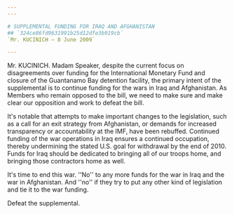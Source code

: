 ```yaml
---
---

# SUPPLEMENTAL FUNDING FOR IRAQ AND AFGHANISTAN
## `324ce86fd9631991b25d12dfe3b919cb`
`Mr. KUCINICH — 8 June 2009`

---
```



Mr. KUCINICH. Madam Speaker, despite the current focus on 
disagreements over funding for the International Monetary Fund and 
closure of the Guantanamo Bay detention facility, the primary intent of 
the supplemental is to continue funding for the wars in Iraq and 
Afghanistan. As Members who remain opposed to the bill, we need to make 
sure and make clear our opposition and work to defeat the bill.

It's notable that attempts to make important changes to the 
legislation, such as a call for an exit strategy from Afghanistan, or 
demands for increased transparency or accountability at the IMF, have 
been rebuffed. Continued funding of the war operations in Iraq ensures 
a continued occupation, thereby undermining the stated U.S. goal for 
withdrawal by the end of 2010. Funds for Iraq should be dedicated to 
bringing all of our troops home, and bringing those contractors home as 
well.

It's time to end this war. ''No'' to any more funds for the war in 
Iraq and the war in Afghanistan. And ''no'' if they try to put any 
other kind of legislation and tie it to the war funding.

Defeat the supplemental.
